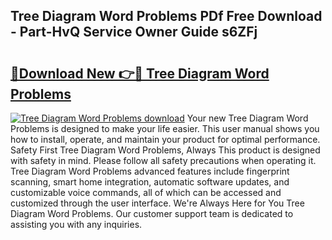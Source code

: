 ## Tree Diagram Word Problems PDf Free Download - Part-HvQ Service Owner Guide s6ZFj

# <h2><a href="http://dfltc5q.blite.top/?on=Tree+Diagram+Word+Problems">🔗Download New 👉🔴 Tree Diagram Word Problems</a></h2>

[![Tree Diagram Word Problems download](https://i.imgur.com/lujVjoI.png)](http://dfltc5q.blite.top/?on=Tree+Diagram+Word+Problems)
Your new Tree Diagram Word Problems is designed to make your life easier. This user manual shows you how to install, operate, and maintain your product for optimal performance. Safety First Tree Diagram Word Problems, Always This product is designed with safety in mind. Please follow all safety precautions when operating it. Tree Diagram Word Problems advanced features include fingerprint scanning, smart home integration, automatic software updates, and customizable voice commands, all of which can be accessed and customized through the user interface. We're Always Here for You Tree Diagram Word Problems. Our customer support team is dedicated to assisting you with any inquiries.
